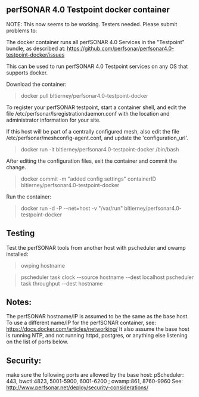 ## perfSONAR 4.0 Testpoint docker container

NOTE: This now seems to be working. Testers needed. Please submit problems to:


The docker container runs all perfSONAR 4.0 Services in the "Testpoint" bundle, as described at:
https://github.com/perfsonar/perfsonar4.0-testpoint-docker/issues

This can be used to run perfSONAR 4.0 Testpoint services on any OS that supports docker.

Download the container:
>docker pull bltierney/perfsonar4.0-testpoint-docker

To register your perfSONAR testpoint, start a container shell, and edit the file
/etc/perfsonar/lsregistrationdaemon.conf with the location and administrator information for your site.

If this host will be part of a centrally configured mesh, also edit the file 
/etc/perfsonar/meshconfig-agent.conf, and update the 'configuration_url'.

>docker run -it bltierney/perfsonar4.0-testpoint-docker /bin/bash

After editing the configuration files, exit the container and commit the change.
> docker commit -m "added config settings" containerID bltierney/perfsonar4.0-testpoint-docker

Run the container:
>docker run -d -P --net=host -v "/var/run" bltierney/perfsonar4.0-testpoint-docker

## Testing

Test the perfSONAR tools from another host with pscheduler and owamp installed:
>owping hostname

>pscheduler task clock --source hostname --dest localhost
>pscheduler task throughput --dest hostname

## Notes:
The perfSONAR hostname/IP is assumed to be the same as the base host. To use a different
name/IP for the perfSONAR container, see: https://docs.docker.com/articles/networking/
It also assume the base host is running NTP, and not running httpd, postgres, or anything else 
listening on the list of ports below.

## Security:
make sure the following ports are allowed by the base host:
 pScheduler: 443, bwctl:4823, 5001-5900, 6001-6200 ; owamp:861, 8760-9960
See: http://www.perfsonar.net/deploy/security-considerations/


